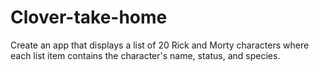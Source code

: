 # Clover-take-home
Create an app that displays a list of 20 Rick and Morty characters where each list item contains the character's name, status, and species.
